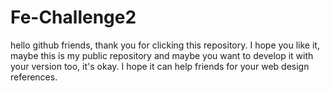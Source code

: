 # Fe-Challenge2
hello github friends, thank you for clicking this repository. 
I hope you like it, maybe this is my public repository and maybe you want to develop it with your version too, it's okay. 
I hope it can help friends for your web design references.
